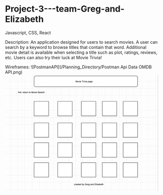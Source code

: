 # Project-3---team-Greg-and-Elizabeth

Javascript, CSS, React

Description:
An application designed for users to search movies. A user can search by a keyword to browse titles that contain that word. Additional movie detail is available when selecting a title such as plot, ratings, reviews, etc. Users can also try their luck at Movie Trivia!

Wireframes:
![PostmanAPI](/Planning_Directory/Postman Api Data OMDB API.png)
![Trivia](/Planning_Directory/Trivia.png)
